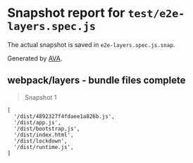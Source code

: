 # Snapshot report for `test/e2e-layers.spec.js`

The actual snapshot is saved in `e2e-layers.spec.js.snap`.

Generated by [AVA](https://avajs.dev).

## webpack/layers - bundle files complete

> Snapshot 1

    [
      '/dist/4892327f4fdaee1a826b.js',
      '/dist/app.js',
      '/dist/bootstrap.js',
      '/dist/index.html',
      '/dist/lockdown',
      '/dist/runtime.js',
    ]
